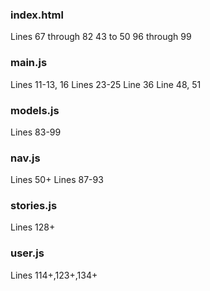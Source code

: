 ### index.html
Lines 67 through 82
43 to 50
96 through 99

### main.js
Lines 11-13, 16
Lines 23-25
Line 36
Line 48, 51
### models.js
Lines 83-99
### nav.js
Lines 50+
Lines 87-93
### stories.js
Lines 128+
### user.js 
Lines 114+,123+,134+
